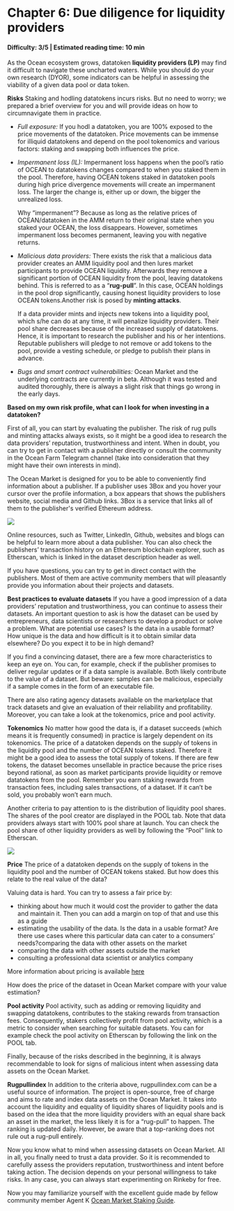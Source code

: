 # Chapter 6: Due diligence for liquidity providers

#### Difficulty: **3/5** \| Estimated reading time: **10 min**

<dialog character="mantaray">“With so many species cohabiting in the Ocean, distinguishing friend from foe is of utmost importance.”</dialog>

As the Ocean ecosystem grows, datatoken **liquidity providers (LP)** may find it difficult to navigate these uncharted waters. While you should do your own research (DYOR), some indicators can be helpful in assessing the viability of a given data pool or data token.

**Risks**
Staking and hodling datatokens incurs risks. But no need to worry; we prepared a brief overview for you and will provide ideas on how to circumnavigate them in practice.

- *Full exposure:* If you hodl a datatoken, you are 100% exposed to the price movements of the datatoken. Price movements can be immense for illiquid datatokens and depend on the pool tokenomics and various factors: staking and swapping both influences the price.

- *Impermanent loss (IL):* Impermanent loss happens when the pool’s ratio of OCEAN to datatokens changes compared to when you staked them in the pool. Therefore, having OCEAN tokens staked in datatoken pools during high price divergence movements will create an impermanent loss. The larger the change is, either up or down, the bigger the unrealized loss.

  Why “impermanent”? Because as long as the relative prices of OCEAN/datatoken in the AMM return to their original state when you staked your OCEAN, the loss disappears. However, sometimes impermanent loss becomes permanent, leaving you with negative returns. 

- *Malicious data providers:* There exists the risk that a malicious data provider creates an AMM liquidity pool and then lures market participants to provide OCEAN liquidity. Afterwards they remove a significant portion of OCEAN liquidity from the pool, leaving datatokens behind. This is referred to as a “**rug-pull**”. In this case, OCEAN holdings in the pool drop significantly, causing honest liquidity providers to lose OCEAN tokens.Another risk is posed by **minting attacks**. 

  If a data provider mints and injects new tokens into a liquidity pool, which s/he can do at any time, it will penalize liquidity providers. Their pool share decreases because of the increased supply of datatokens. Hence, it is important to research the publisher and his or her intentions. Reputable publishers will pledge to not remove or add tokens to the pool, provide a vesting schedule, or pledge to publish their plans in advance.

- *Bugs and smart contract vulnerabilities:* Ocean Market and the underlying contracts are currently in beta. Although it was tested and audited thoroughly, there is always a slight risk that things go wrong in the early days.

**Based on my own risk profile, what can I look for when investing in a datatoken?**

First of all, you can start by evaluating the publisher. The risk of rug pulls and minting attacks always exists, so it might be a good idea to research the data providers’ reputation, trustworthiness and intent. When in doubt, you can try to get in contact with a publisher directly or consult the community in the Ocean Farm Telegram channel (take into consideration that they might have their own interests in mind). 

The Ocean Market is designed for you to be able to conveniently find information about a publisher. If a publisher uses 3Box and you hover your cursor over the profile information, a box appears that shows the publishers website, social media and Github links. 3Box is a service that links all of them to the publisher's verified Ethereum address.

<img src="/images/defi/chapter_6_0.jpg" />

Online resources, such as Twitter, LinkedIn, Github, websites and blogs can be helpful to learn more about a data publisher. You can also check the publishers’ transaction history on an Ethereum blockchain explorer, such as Etherscan, which is linked in the dataset description header as well.

If you have questions, you can try to get in direct contact with the publishers. Most of them are active community members that will pleasantly provide you information about their projects and datasets.

**Best practices to evaluate datasets**
If you have a good impression of a data providers’ reputation and trustworthiness, you can continue to assess their datasets. An important question to ask is how the dataset can be used by entrepreneurs, data scientists or researchers to develop a product or solve a problem. What are potential use cases? Is the data in a usable format? How unique is the data and how difficult is it to obtain similar data elsewhere? Do you expect it to be in high demand?

If you find a convincing dataset, there are a few more characteristics to keep an eye on. You can, for example, check if the publisher promises to deliver regular updates or if a data sample is available. Both likely contribute to the value of a dataset. But beware: samples can be malicious, especially if a sample comes in the form of an executable file.

There are also rating agency datasets available on the marketplace that track datasets and give an evaluation of their reliability and profitability. Moreover, you can take a look at the tokenomics, price and pool activity.

**Tokenomics**
No matter how good the data is, if a dataset succeeds (which means it is frequently consumed) in practice is largely dependent on its tokenomics. The price of a datatoken depends on the supply of tokens in the liquidity pool and the number of OCEAN tokens staked. Therefore it might be a good idea to assess the total supply of tokens. If there are few tokens, the dataset becomes unsellable in practice because the price rises beyond rational, as soon as market participants provide liquidity or remove datatokens from the pool. Remember you earn staking rewards from transaction fees, including sales transactions, of a dataset. If it can’t be sold, you probably won’t earn much.

Another criteria to pay attention to is the distribution of liquidity pool shares. The shares of the pool creator are displayed in the POOL tab. Note that data providers always start with 100% pool share at launch. You can check the pool share of other liquidity providers as well by following the “Pool” link to Etherscan.

<img src="/images/defi/chapter_6_1.jpg" />

**Price**
The price of a datatoken depends on the supply of tokens in the liquidity pool and the number of OCEAN tokens staked. But how does this relate to the real value of the data?

Valuing data is hard. You can try to assess a fair price by:

- thinking about how much it would cost the provider to gather the data and maintain it. Then you can add a margin on top of that and use this as a guide
- estimating the usability of the data. Is the data in a usable format? Are there use cases where this particular data can cater to a consumers’ needs?comparing the data with other assets on the market
- comparing the data with other assets outside the market
- consulting a professional data scientist or analytics company		

More information about pricing is available <a href="https://blog.oceanprotocol.com/value-of-data-part-two-pricing-bc6c5127e338&sa=D&ust=1612204558036000&usg=AOvVaw0V_hOsQQFsMgtH5Yd3UKzd" target="_blank">here</a>

How does the price of the dataset in Ocean Market compare with your value estimation?

**Pool activity**
Pool activity, such as adding or removing liquidity and swapping datatokens, contributes to the staking rewards from transaction fees. Consequently, stakers collectively profit from pool activity, which is a metric to consider when searching for suitable datasets. You can for example check the pool activity on Etherscan by following the link on the POOL tab.

Finally, because of the risks described in the beginning, it is always recommendable to look for signs of malicious intent when assessing data assets on the Ocean Market.

**Rugpullindex**
In addition to the criteria above, rugpullindex.com can be a useful source of information. The project is open-source, free of charge and aims to rate and index data assets on the Ocean Market. It takes into account the liquidity and equality of liquidity shares of liquidity pools and is based on the idea that the more liquidity providers with an equal share back an asset in the market, the less likely it is for a “rug-pull” to happen. The ranking is updated daily. However, be aware that a top-ranking does not rule out a rug-pull entirely.

Now you know what to mind when assessing datasets on Ocean Market. All in all, you finally need to trust a data provider. So it is recommended to carefully assess the providers reputation, trustworthiness and intent before taking action. The decision depends on your personal willingness to take risks. In any case, you can always start experimenting on Rinkeby for free.

Now you may familiarize yourself with the excellent guide made by fellow community member Agent K <a href="https://agentk.medium.com/ocean-market-staking-guide-5b36294a86c0" target="_blank">Ocean Market Staking Guide</a>.
